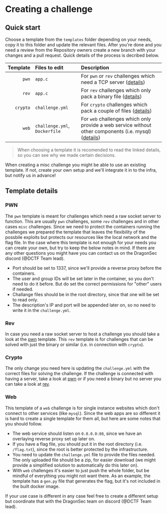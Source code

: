 # Creating a challenge

## Quick start

Choose a template from the `templates` folder depending on your needs, copy it to this folder and update the relevant files. After you're done and you need a review from the Repository owners create a new branch with your changes and a pull request. Quick details of the process is decribed below.

| Template | Files to edit                 | Description |
|---------:|:------------------------------|:------------|
| `pwn`    | `app.c`                       | For `pwn` or `rev` challenges which need a TCP server ([details](#pwn)) |
| `rev`    | `app.c`                       | For `rev` challenges which only pack a binary file ([details](#rev)) |
| `crypto` | `challenge.yml`               | For `crypto` challenges which pack a couple of files ([details](#crypto)) |
| `web`    | `challenge.yml`, `Dockerfile` | For `web` challenges which only provide a web service without other components (i.e. mysql) ([details](#web)) |

> When choosing a template it is recomended to read the linked details, so you can see why we made certain decisions.

When creating a misc challenge you might be able to use an existing template. If not, create your own setup and we'll integrate it in to the infra, but notify us in advance!


## Template details

### PWN

The `pwn` template is meant for challenges which need a raw socket server to function. This are usually `pwn` challenges, some `rev` challenges and in other cases `misc` challenges. Since we need to protect the containers running the challenges we prepared the template that leaves the flexibility of the possbile exploits but protects our resources like the local network and the flag file. In the case where this template is not enough for your needs you can create your own, but try to keep the below notes in mind. If there are any other questions you might have you can contact us on the DragonSec discord (@DCTF Team lead).

* Port should be set to 1337, since we'll provide a reverse proxy before the containers.
* The user and group IDs will be set later in the container, so you don't need to do it before. But do set the correct permissions for "other" users if needed.
* Challange files should be in the root directory, since that one will be set to read only.
* The description's IP and port will be appended later on, so no need to write it in the `challenge.yml`.

### Rev

In case you need a raw socket server to host a challenge you should take a look at the [pwn](#pwn) template. This `rev` template is for challenges that can be solved with just the binary or similar (i.e. in connection with `crypto`).

### Crypto

The only change you need here is updating the `challenge.yml` with the correct files for solving the challenge. If the challenge is connected with having a server, take a look at [pwn](#pwn) or if you need a binary but no server you can take a look at [rev](#rev).

### Web

This template of a `web` challenge is for single instance websites which don't connect to other services (like `mysql`). Since the web apps are so different it is hard to create a single template for them all, but here are some notes that you should follow.

* The web service should listen on `0.0.0.0:80`, since we have an overlaying reverse proxy set up later on.
* If you have a flag file, you should put it in the root directory (i.e. `/flag.txt`), since the root is better protected by the infrastructure.
* You need to update the `challenge.yml` file to provide the files needed. The only uploaded file should be a zip, for easier download (we might provide a simplified solution to automatically do this later on).
* With `web` challenges it's easier to just push the whole folder, but be mindful of everything you might not want there. As an example, the template has a `gen.py` file that generates the flag, but it's not included in the built docker image.

If your use case is different in any case feel free to create a different setup but coordinate that with the DragonSec team on discord (@DCTF Team lead).
